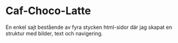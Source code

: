 # Caf-Choco-Latte
En enkel sajt bestående av fyra stycken html-sidor där jag skapat en struktur med bilder, text och navigering.
